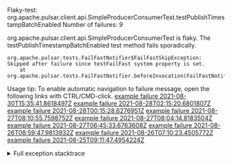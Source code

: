         
Flaky-test: org.apache.pulsar.client.api.SimpleProducerConsumerTest.testPublishTimestampBatchEnabled
Number of failures: 9

org.apache.pulsar.client.api.SimpleProducerConsumerTest is flaky. The testPublishTimestampBatchEnabled test method fails sporadically.

```
org.apache.pulsar.tests.FailFastNotifier$FailFastSkipException: Skipped after failure since testFailFast system property is set.
	at org.apache.pulsar.tests.FailFastNotifier.beforeInvocation(FailFastNotifier.java:88)

```

Usage tip: To enable automatic navigation to failure message, open the following links with CTRL/CMD-click.
[example failure 2021-08-30T15:35:41.8618497Z](https://github.com/apache/pulsar/runs/3463119398?check_suite_focus=true#step:9:3447)
[example failure 2021-08-28T02:15:20.6801807Z](https://github.com/apache/pulsar/runs/3448473880?check_suite_focus=true#step:9:2444)
[example failure 2021-08-28T00:15:28.6276951Z](https://github.com/apache/pulsar/runs/3447917315?check_suite_focus=true#step:9:1812)
[example failure 2021-08-27T08:10:55.7598752Z](https://github.com/apache/pulsar/runs/3440980370?check_suite_focus=true#step:9:2511)
[example failure 2021-08-27T08:04:14.8183504Z](https://github.com/apache/pulsar/runs/3440855241?check_suite_focus=true#step:9:2436)
[example failure 2021-08-27T06:45:33.6763608Z](https://github.com/apache/pulsar/runs/3440411158?check_suite_focus=true#step:9:2437)
[example failure 2021-08-26T08:59:47.9813932Z](https://github.com/apache/pulsar/runs/3430539961?check_suite_focus=true#step:9:3146)
[example failure 2021-08-26T07:10:23.4505772Z](https://github.com/apache/pulsar/runs/3429892136?check_suite_focus=true#step:9:2498)
[example failure 2021-08-25T09:11:47.4954224Z](https://github.com/apache/pulsar/runs/3420085427?check_suite_focus=true#step:10:2404)


<details>
<summary>Full exception stacktrace</summary>
<code><pre>
org.apache.pulsar.tests.FailFastNotifier$FailFastSkipException: Skipped after failure since testFailFast system property is set.
	at org.apache.pulsar.tests.FailFastNotifier.beforeInvocation(FailFastNotifier.java:88)

</pre></code>
</details>

